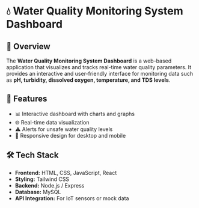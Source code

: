 # 💧 Water Quality Monitoring System Dashboard

## 📌 Overview
The **Water Quality Monitoring System Dashboard** is a web-based application that visualizes and tracks real-time water quality parameters. It provides an interactive and user-friendly interface for monitoring data such as **pH, turbidity, dissolved oxygen, temperature, and TDS levels**.  

## 🚀 Features
- 📊 Interactive dashboard with charts and graphs  
- 🌐 Real-time data visualization  
- ⚠️ Alerts for unsafe water quality levels  
- 📱 Responsive design for desktop and mobile  

## 🛠️ Tech Stack
- **Frontend:** HTML, CSS, JavaScript, React  
- **Styling:** Tailwind CSS  
- **Backend:** Node.js / Express
- **Database:** MySQL
- **API Integration:** For IoT sensors or mock data 
